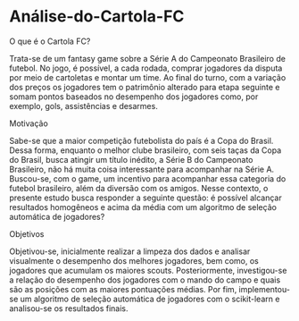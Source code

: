 # Análise-do-Cartola-FC

O que é o Cartola FC?
 
 Trata-se de um fantasy game sobre a Série A do Campeonato Brasileiro de futebol. No jogo, é possível, a cada rodada, comprar jogadores da disputa por meio de
cartoletas e montar um time. Ao final do turno, com a variação dos preços os jogadores tem o patrimônio alterado para etapa seguinte e somam pontos baseados no
desempenho dos jogadores como, por exemplo, gols, assistências e desarmes.

Motivação
 
 Sabe-se que a maior competição futebolista do país é a Copa do Brasil. Dessa forma, enquanto o melhor clube brasileiro, com seis taças da Copa do
Brasil, busca atingir um título inédito, a Série B do Campeonato Brasileiro, não há muita coisa interessante para acompanhar na Série A. Buscou-se, com o game, um
incentivo para acompanhar essa categoria do futebol brasileiro, além da diversão com os amigos. Nesse contexto, o presente estudo busca responder a seguinte questão:
é possível alcançar resultados homogêneos e acima da média com um algoritmo de seleção automática de jogadores?

Objetivos
 
 Objetivou-se, inicialmente realizar a limpeza dos dados e analisar visualmente o desempenho dos melhores jogadores, bem como, os jogadores que acumulam os
maiores scouts. Posteriormente, investigou-se a relação do desempenho dos jogadores com o mando do campo e quais são as posições com as maiores pontuações
médias. Por fim, implementou-se um algoritmo de seleção automática de jogadores com o scikit-learn e analisou-se os resultados finais.

